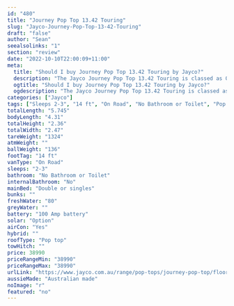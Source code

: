 ```yaml
---
id: "480"
title: "Journey Pop Top 13.42 Touring"
slug: "Jayco-Journey-Pop-Top-13-42-Touring"
draft: "false"
author: "Sean"
seealsolinks: "1"
section: "review"
date: "2022-10-10T22:00:09+11:00"
meta:
  title: "Should I buy Journey Pop Top 13.42 Touring by Jayco?"
  description: "The Jayco Journey Pop Top 13.42 Touring is classed as On Road, and sleeps 2-3 people. It is Australian made and comes in at 14 ft. It generally has No Bathroom or Toilet."
  ogtitle: "Should I buy Journey Pop Top 13.42 Touring by Jayco?"
  ogdescription: "The Jayco Journey Pop Top 13.42 Touring is classed as On Road, and sleeps 2-3 people. It is Australian made and comes in at 14 ft. It generally has No Bathroom or Toilet."
categories: ["Jayco"]
tags: ["Sleeps 2-3", "14 ft", "On Road", "No Bathroom or Toilet", "Pop top", "Under 50k", "Australian made"]
totalLength: "5.745"
bodyLength: "4.31"
totalHeight: "2.36"
totalWidth: "2.47"
tareWeight: "1324"
atmWeight: ""
ballWeight: "136"
footTag: "14 ft"
vanType: "On Road"
sleeps: "2-3"
bathroom: "No Bathroom or Toilet"
internalBathroom: "No"
mainBed: "Double or singles"
bunks: ""
freshWater: "80"
greyWater: ""
battery: "100 Amp battery"
solar: "Option"
airCon: "Yes"
hybrid: ""
roofType: "Pop top"
towHitch: ""
price: 38990
priceRangeMin: "38990"
priceRangeMax: "38990"
urlLink: "https://www.jayco.com.au/range/pop-tops/journey-pop-top/floor-plans/touring/journey-1342-1jy-my22"
aussieMade: "Australian made"
noImage: "r"
featured: "no"
---
```

